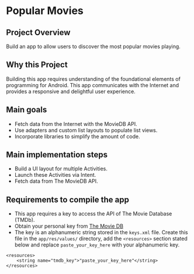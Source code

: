 # Popular Movies

## Project Overview
Build an app to allow users to discover the most popular movies playing. 

## Why this Project

Building this app requires understanding of the foundational elements of programming for Android. This app communicates with the Internet and provides a responsive and delightful user experience.


## Main goals

- Fetch data from the Internet with the MovieDB API.
- Use adapters and custom list layouts to populate list views.
- Incorporate libraries to simplify the amount of code.


## Main implementation steps

- Build a UI layout for multiple Activities.
- Launch these Activities via Intent.
- Fetch data from The MovieDB API.

## Requirements to compile the app

- This app requires a key to access the API of The Movie Database (TMDb).
- Obtain your personal key from [The Movie DB](https://www.themoviedb.org/account/signup)
- The key is an alphanumeric string stored in the `keys.xml` file. Create this file in the `app/res/values/` directory, add the `<resources>` section stated below and replace `paste_your_key_here` with your alphanumeric key.

```
<resources>
    <string name="tmdb_key">"paste_your_key_here"</string>
</resources>
```


